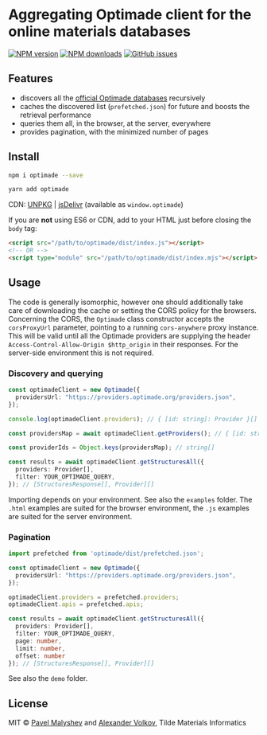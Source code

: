 # Aggregating Optimade client for the online materials databases

[![NPM version](https://img.shields.io/npm/v/optimade.svg?style=flat)](https://www.npmjs.com/package/optimade)
[![NPM downloads](https://img.shields.io/npm/dm/optimade.svg?style=flat)](https://www.npmjs.com/package/optimade)
[![GitHub issues](https://img.shields.io/github/issues/tilde-lab/optimade-client?style=flat)](https://github.com/tilde-lab/optimade-client/issues)

## Features

- discovers all the [official Optimade databases](https://providers.optimade.org) recursively
- caches the discovered list (`prefetched.json`) for future and boosts the retrieval performance
- queries them all, in the browser, at the server, everywhere
- provides pagination, with the minimized number of pages

## Install

```sh
npm i optimade --save
```

```sh
yarn add optimade
```

CDN: [UNPKG](https://unpkg.com/optimade/) |
[jsDelivr](https://cdn.jsdelivr.net/npm/optimade/) (available as
`window.optimade`)

If you are **not** using ES6 or CDN, add to your HTML just before closing the
`body` tag:

```html
<script src="/path/to/optimade/dist/index.js"></script>
<!-- OR -->
<script type="module" src="/path/to/optimade/dist/index.mjs"></script>
```

## Usage

The code is generally isomorphic, however one should additionally take care of
downloading the cache or setting the CORS policy for the browsers. Concerning
the CORS, the `Optimade` class constructor accepts the `corsProxyUrl` parameter,
pointing to a running `cors-anywhere` proxy instance. This will be valid
until all the Optimade providers are supplying the header
`Access-Control-Allow-Origin $http_origin` in their responses. For the
server-side environment this is not required.

### Discovery and querying

```ts
const optimadeClient = new Optimade({
  providersUrl: "https://providers.optimade.org/providers.json",
});

console.log(optimadeClient.providers); // { [id: string]: Provider }[]

const providersMap = await optimadeClient.getProviders(); // { [id: string]: Provider }[]

const providerIds = Object.keys(providersMap); // string[]

const results = await optimadeClient.getStructuresAll({
  providers: Provider[],
  filter: YOUR_OPTIMADE_QUERY,
}); // [StructuresResponse[], Provider][]
```

Importing depends on your environment. See also the `examples` folder. The
`.html` examples are suited for the browser environment, the `.js` examples are
suited for the server environment.

### Pagination

```ts
import prefetched from 'optimade/dist/prefetched.json';

const optimadeClient = new Optimade({
  providersUrl: "https://providers.optimade.org/providers.json",
});

optimadeClient.providers = prefetched.providers;
optimadeClient.apis = prefetched.apis;

const results = await optimadeClient.getStructuresAll({
  providers: Provider[],
  filter: YOUR_OPTIMADE_QUERY,
  page: number,
  limit: number,
  offset: number
}); // [StructuresResponse[], Provider][]
```

See also the `demo` folder.

## License

MIT &copy; [Pavel Malyshev](https://github.com/PaulMaly) and [Alexander Volkov](https://github.com/valexr), Tilde Materials Informatics

